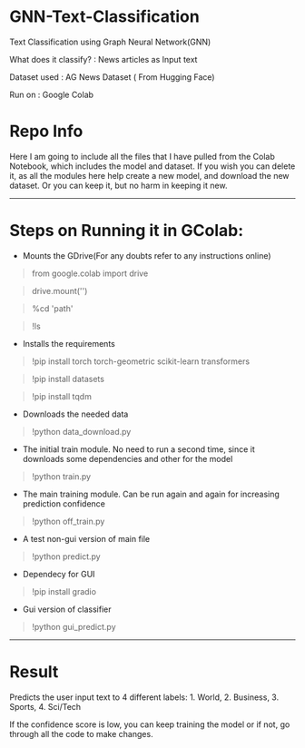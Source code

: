 # GNN-Text-Classification
Text Classification using Graph Neural Network(GNN)

What does it classify? : News articles as Input text

Dataset used : AG News Dataset ( From Hugging Face)

Run on : Google Colab

# Repo Info

Here I am going to include all the files that I have pulled from the Colab Notebook, which includes the model and dataset. If you wish you can delete it, as all the modules here help create a new model, and download the new dataset. Or you can keep it, but no harm in keeping it new. 

**********************************************************************************************************************************************
# Steps on Running it in GColab:

* Mounts the GDrive(For any doubts refer to any instructions online)

> from google.colab import drive

> drive.mount('')

> %cd 'path'

> !ls

* Installs the requirements

> !pip install torch torch-geometric scikit-learn transformers

> !pip install datasets

> !pip install tqdm

* Downloads the needed data

> !python data_download.py

* The initial train module. No need to run a second time, since it downloads some dependencies and other for the model

> !python train.py

* The main training module. Can be run again and again for increasing prediction confidence 

> !python off_train.py

* A test non-gui version of main file

> !python predict.py

* Dependecy for GUI

> !pip install gradio

* Gui version of classifier

> !python gui_predict.py

***********************************************************************************************************************************************

# Result

Predicts the user input text to 4 different labels: 1. World, 2. Business, 3. Sports, 4. Sci/Tech

If the confidence score is low, you can keep training the model or if not, go through all the code to make changes.
